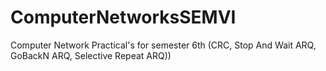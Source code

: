 # ComputerNetworksSEMVI
Computer Network Practical's for semester 6th (CRC, Stop And Wait ARQ, GoBackN ARQ, Selective Repeat ARQ))  

